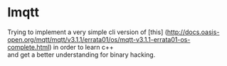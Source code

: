 # lmqtt
Trying to implement a very simple cli version of [this] (http://docs.oasis-open.org/mqtt/mqtt/v3.1.1/errata01/os/mqtt-v3.1.1-errata01-os-complete.html) in order to learn c++  
and get a better understanding for binary hacking.  
